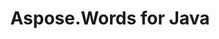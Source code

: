 ---
title: Aspose.Words for Java
type: docs
weight: 11
url: /java/
keywords: 
description: 
is_root: true
---
